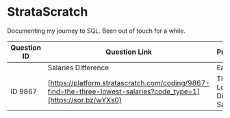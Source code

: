 # StrataScratch

Documenting my journey to SQL. Been out of touch for a while.

|Question ID|Question Link | Problem | Difficulty | Solution|
|-----------|--------------|---------|------------|---------|
||Salaries Difference| Easy | https://github.com/DigantaGhosh/StrataScratch/blob/main/Salaries_Differences.sql|
|ID 9867|[https://platform.stratascratch.com/coding/9867-find-the-three-lowest-salaries?code_type=1](https://sor.bz/wYXs0)|Three Lowest Distinct Salaries|Easy|https://github.com/DigantaGhosh/StrataScratch/blob/main/Three%20Lowest%20Distinct%20Salaries.sql|
